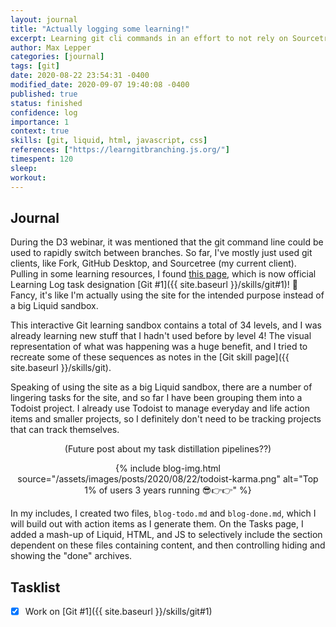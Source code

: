 ```yaml
---
layout: journal
title: "Actually logging some learning!"
excerpt: Learning git cli commands in an effort to not rely on Sourcetree so much, and adding a "Blog Improvements" section in my Tasks page for improvements that I would like to capture.
author: Max Lepper
categories: [journal]
tags: [git]
date: 2020-08-22 23:54:31 -0400
modified_date: 2020-09-07 19:40:08 -0400
published: true
status: finished
confidence: log
importance: 1
context: true
skills: [git, liquid, html, javascript, css]
references: ["https://learngitbranching.js.org/"]
timespent: 120
sleep:
workout:
---
```


## Journal

During the D3 webinar, it was mentioned that the git command line could be used to rapidly switch between branches. So far, I've mostly just used git clients, like Fork, GitHub Desktop, and Sourcetree (my current client). Pulling in some learning resources, I found [this page]({{page.references[0]}}), which is now official Learning Log task designation [Git #1]({{ site.baseurl }}/skills/git#1)! 🎉 Fancy, it's like I'm actually using the site for the intended purpose instead of a big Liquid sandbox.

This interactive Git learning sandbox contains a total of 34 levels, and I was already learning new stuff that I hadn't used before by level 4! The visual representation of what was happening was a huge benefit, and I tried to recreate some of these sequences as notes in the [Git skill page]({{ site.baseurl }}/skills/git).

Speaking of using the site as a big Liquid sandbox, there are a number of lingering tasks for the site, and so far I have been grouping them into a Todoist project. I already use Todoist to manage everyday and life action items and smaller projects, so I definitely don't need to be tracking projects that can track themselves.

<div style="text-align: center;">
(Future post about my task distillation pipelines??)

{% include blog-img.html source="/assets/images/posts/2020/08/22/todoist-karma.png" alt="Top 1% of users 3 years running 😎👉👉" %}

</div>

In my includes, I created two files, `blog-todo.md` and `blog-done.md`, which I will build out with action items as I generate them. On the Tasks page, I added a mash-up of Liquid, HTML, and JS to selectively include the section dependent on these files containing content, and then controlling hiding and showing the "done" archives.

## Tasklist

- [x] Work on [Git #1]({{ site.baseurl }}/skills/git#1)